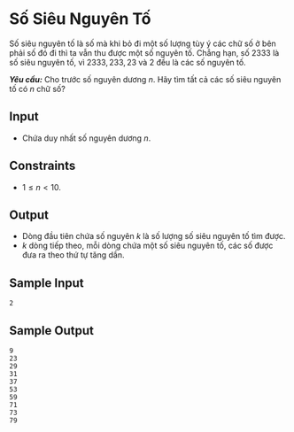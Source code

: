 # Số Siêu Nguyên Tố

Số siêu nguyên tố là số mà khi bỏ đi một số lượng tùy ý các chữ số ở bên phải số đó đi thì ta vẫn thu được một số nguyên tố. Chẳng hạn, số $2333$ là số siêu nguyên tố, vì $2333, 233, 23$ và $2$ đều là các số nguyên tố.

***Yêu cầu:*** Cho trước số nguyên dương $n$. Hãy tìm tất cả các số siêu nguyên tố có $n$ chữ số?

## Input

- Chứa duy nhất số nguyên dương $n$.

## Constraints

- $1 \le n < 10$.

## Output

- Dòng đầu tiên chứa số nguyên $k$ là số lượng số siêu nguyên tố tìm được.
- $k$ dòng tiếp theo, mỗi dòng chứa một số siêu nguyên tố, các số được đưa ra theo thứ tự tăng dần.

## Sample Input

```
2
```

## Sample Output

```
9
23
29
31
37
53
59
71
73
79
```

